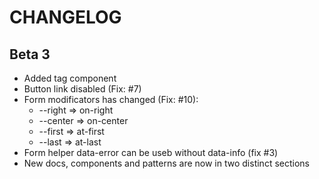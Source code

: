 # CHANGELOG

## Beta 3

  - Added tag component
  - Button link disabled (Fix: #7)
  - Form modificators has changed (Fix: #10): 
    - --right => on-right
    - --center => on-center
    - --first => at-first
    - --last => at-last
  - Form helper data-error can be useb without data-info (fix #3)
  - New docs, components and patterns are now in two distinct sections
